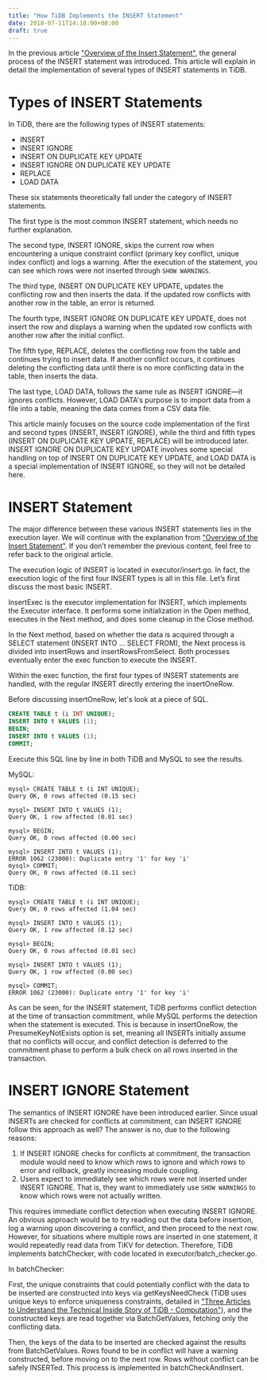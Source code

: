 ```yaml
---
title: "How TiDB Implements the INSERT Statement"  
date: 2018-07-11T14:18:00+08:00  
draft: true  
---
```


In the previous article ["Overview of the Insert Statement"](https://zhuanlan.zhihu.com/p/34512827), the general process of the INSERT statement was introduced. This article will explain in detail the implementation of several types of INSERT statements in TiDB.

# Types of INSERT Statements

In TiDB, there are the following types of INSERT statements:

* INSERT
* INSERT IGNORE
* INSERT ON DUPLICATE KEY UPDATE
* INSERT IGNORE ON DUPLICATE KEY UPDATE
* REPLACE
* LOAD DATA

These six statements theoretically fall under the category of INSERT statements.

The first type is the most common INSERT statement, which needs no further explanation.

The second type, INSERT IGNORE, skips the current row when encountering a unique constraint conflict (primary key conflict, unique index conflict) and logs a warning. After the execution of the statement, you can see which rows were not inserted through `SHOW WARNINGS`.

The third type, INSERT ON DUPLICATE KEY UPDATE, updates the conflicting row and then inserts the data. If the updated row conflicts with another row in the table, an error is returned.

The fourth type, INSERT IGNORE ON DUPLICATE KEY UPDATE, does not insert the row and displays a warning when the updated row conflicts with another row after the initial conflict.

The fifth type, REPLACE, deletes the conflicting row from the table and continues trying to insert data. If another conflict occurs, it continues deleting the conflicting data until there is no more conflicting data in the table, then inserts the data.

The last type, LOAD DATA, follows the same rule as INSERT IGNORE—it ignores conflicts. However, LOAD DATA's purpose is to import data from a file into a table, meaning the data comes from a CSV data file.

This article mainly focuses on the source code implementation of the first and second types (INSERT, INSERT IGNORE), while the third and fifth types (INSERT ON DUPLICATE KEY UPDATE, REPLACE) will be introduced later. INSERT IGNORE ON DUPLICATE KEY UPDATE involves some special handling on top of INSERT ON DUPLICATE KEY UPDATE, and LOAD DATA is a special implementation of INSERT IGNORE, so they will not be detailed here.

# INSERT Statement

The major difference between these various INSERT statements lies in the execution layer. We will continue with the explanation from ["Overview of the Insert Statement"](https://zhuanlan.zhihu.com/p/34512827). If you don’t remember the previous content, feel free to refer back to the original article.

The execution logic of INSERT is located in executor/insert.go. In fact, the execution logic of the first four INSERT types is all in this file. Let’s first discuss the most basic INSERT.

InsertExec is the executor implementation for INSERT, which implements the Executor interface. It performs some initialization in the Open method, executes in the Next method, and does some cleanup in the Close method.

In the Next method, based on whether the data is acquired through a SELECT statement (INSERT INTO ... SELECT FROM), the Next process is divided into insertRows and insertRowsFromSelect. Both processes eventually enter the exec function to execute the INSERT.

Within the exec function, the first four types of INSERT statements are handled, with the regular INSERT directly entering the insertOneRow.

Before discussing insertOneRow, let's look at a piece of SQL.

```sql
CREATE TABLE t (i INT UNIQUE);
INSERT INTO t VALUES (1);
BEGIN;
INSERT INTO t VALUES (1);
COMMIT;
```

Execute this SQL line by line in both TiDB and MySQL to see the results.

MySQL:

```
mysql> CREATE TABLE t (i INT UNIQUE);
Query OK, 0 rows affected (0.15 sec)

mysql> INSERT INTO t VALUES (1);
Query OK, 1 row affected (0.01 sec)

mysql> BEGIN;
Query OK, 0 rows affected (0.00 sec)

mysql> INSERT INTO t VALUES (1);
ERROR 1062 (23000): Duplicate entry '1' for key 'i'
mysql> COMMIT;
Query OK, 0 rows affected (0.11 sec)
```

TiDB:

```
mysql> CREATE TABLE t (i INT UNIQUE);
Query OK, 0 rows affected (1.04 sec)

mysql> INSERT INTO t VALUES (1);
Query OK, 1 row affected (0.12 sec)

mysql> BEGIN;
Query OK, 0 rows affected (0.01 sec)

mysql> INSERT INTO t VALUES (1);
Query OK, 1 row affected (0.00 sec)

mysql> COMMIT;
ERROR 1062 (23000): Duplicate entry '1' for key 'i'
```

As can be seen, for the INSERT statement, TiDB performs conflict detection at the time of transaction commitment, while MySQL performs the detection when the statement is executed. This is because in insertOneRow, the PresumeKeyNotExists option is set, meaning all INSERTs initially assume that no conflicts will occur, and conflict detection is deferred to the commitment phase to perform a bulk check on all rows inserted in the transaction.

# INSERT IGNORE Statement

The semantics of INSERT IGNORE have been introduced earlier. Since usual INSERTs are checked for conflicts at commitment, can INSERT IGNORE follow this approach as well? The answer is no, due to the following reasons:

1. If INSERT IGNORE checks for conflicts at commitment, the transaction module would need to know which rows to ignore and which rows to error and rollback, greatly increasing module coupling.
2. Users expect to immediately see which rows were not inserted under INSERT IGNORE. That is, they want to immediately use `SHOW WARNINGS` to know which rows were not actually written.

This requires immediate conflict detection when executing INSERT IGNORE. An obvious approach would be to try reading out the data before insertion, log a warning upon discovering a conflict, and then proceed to the next row. However, for situations where multiple rows are inserted in one statement, it would repeatedly read data from TiKV for detection. Therefore, TiDB implements batchChecker, with code located in executor/batch_checker.go.

In batchChecker:

First, the unique constraints that could potentially conflict with the data to be inserted are constructed into keys via getKeysNeedCheck (TiDB uses unique keys to enforce uniqueness constraints, detailed in ["Three Articles to Understand the Technical Inside Story of TiDB - Computation"](https://zhuanlan.zhihu.com/p/27108657)), and the constructed keys are read together via BatchGetValues, fetching only the conflicting data.

Then, the keys of the data to be inserted are checked against the results from BatchGetValues. Rows found to be in conflict will have a warning constructed, before moving on to the next row. Rows without conflict can be safely INSERTed. This process is implemented in batchCheckAndInsert.

